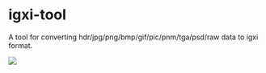 # igxi-tool
A tool for converting hdr/jpg/png/bmp/gif/pic/pnm/tga/psd/raw data to igxi format.

![](https://github.com/Oxsomi/igxi-convert/workflows/C%2FC++%20CI/badge.svg)
